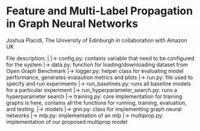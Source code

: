 # Feature and Multi-Label Propagation in Graph Neural Networks

Joshua Placidi, The University of Edinburgh in collaboration with Amazon UK

File description:
|
|-> config.py: contains variable that need to be configured for the system
|-> data.py: function for loading/downloading dataset from Open Graph Benchmark
|-> logger.py: helper class for evaluating model performance, generates evalaution metrics and plots
|-> run.py: file used to specify and run experiments
|-> run_baselines.py: runs all baseline models for a particular experiment
|-> run_hyperparameter_search.py: runs a hyperparameter search
|-> training.py: core implementation for training graphs is here, contains all the functions for running, training, evaluation, and testing.
|-> models
     |-> gnn.py: class for implementing graph neural networks
     |-> mlp.py: implementation of an mlp
     |-> multiprop.py: implementation of our proposed multiprop model
